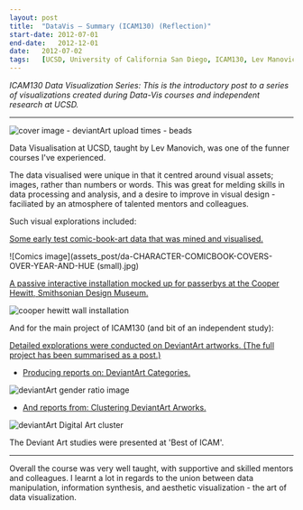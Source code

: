 ```yaml
---
layout:	post
title:	"DataVis – Summary (ICAM130) (Reflection)"
start-date:	2012-07-01
end-date:	2012-12-01
date:	2012-07-02
tags:	[UCSD, University of California San Diego, ICAM130, Lev Manovich, Data Visualization, Visualisation, Mondrian, Boids, Cooper-Hewitt, Comics, Data, DeviantArt]
---
```


_ICAM130 Data Visualization Series: This is the introductory post to a series of visualizations created during Data-Vis courses and independent research at UCSD._

---

![cover image - deviantArt upload times - beads](assets_post/da-uploads-like-beads-1.png)

Data Visualisation at UCSD, taught by Lev Manovich, was one of the funner courses I've experienced.

The data visualised were unique in that it centred around visual assets; images, rather than numbers or words. This was great for melding skills in data processing and analysis, and a desire to improve in visual design - faciliated by an atmosphere of talented mentors and colleagues.

Such visual explorations included:

[Some early test comic-book-art data that was mined and visualised.](1_comics_exploration/DataVis-Comics-Exploration.html)

![Comics image](assets_post/da-CHARACTER-COMICBOOK-COVERS-OVER-YEAR-AND-HUE (small).jpg)

[A passive interactive installation mocked up for passerbys at the Cooper Hewitt, Smithsonian Design Museum.](0_cooper_hewitt_hw2/DataVis-Cooper-Hewitt-Exploration.html)

<!-- <iframe src="https://player.vimeo.com/video/41937668" width="640" height="360" frameborder="0" webkitallowfullscreen mozallowfullscreen allowfullscreen></iframe> -->

![cooper hewitt wall installation](assets_post/cooper-hewitt-wall-installation.jpg)

And for the main project of ICAM130 (and bit of an independent study): 

[Detailed explorations were conducted on DeviantArt artworks. (The full project has been summarised as a post.)](2_deviantart_project/DataVis-Exploring-dA-Summary.html)


- [Producing reports on: DeviantArt Categories.](2_deviantart_project/2_hw1_horizontalvis/4-documentation/icam130_da_category_writeup/DataVis-Exploring-dA-Categories-Report.html)

![deviantArt gender ratio image](assets_post/dat-cat-square.png)

<!--![deviantArt categories in Traditional Art](assets_post/da-cat_traditional.png)-->


- [And reports from: Clustering DeviantArt Arworks.](2_deviantart_project/3_final_imageplot/3-report/2-final_wengeco_documentation_/DataVis-Clustering-dA-Clustering-Artworks-Report.html)

![deviantArt Digital Art cluster](assets_post/da-clusters-plot_digital.png)

The Deviant Art studies were presented at 'Best of ICAM'.

---

Overall the course was very well taught, with supportive and skilled mentors and colleagues. I learnt a lot in regards to the union between data manipulation, information synthesis, and aesthetic visualization - the art of data visualization.
